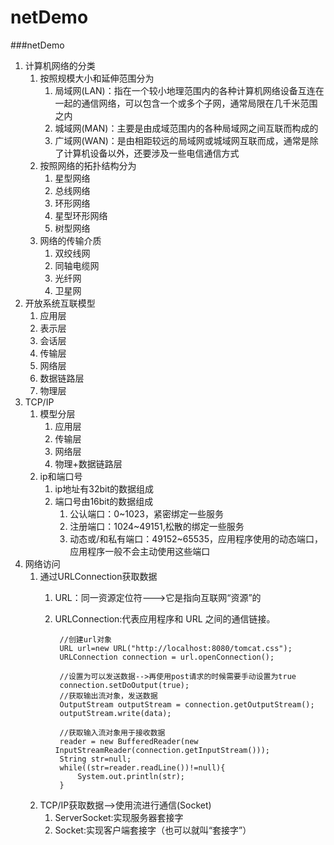 # netDemo
###netDemo
1. 计算机网络的分类
	1. 按照规模大小和延伸范围分为
		1. 局域网(LAN)：指在一个较小地理范围内的各种计算机网络设备互连在一起的通信网络，可以包含一个或多个子网，通常局限在几千米范围之内
		2. 城域网(MAN)：主要是由成域范围内的各种局域网之间互联而构成的
		3. 广域网(WAN)：是由相距较远的局域网或城域网互联而成，通常是除了计算机设备以外，还要涉及一些电信通信方式
	4. 按照网络的拓扑结构分为
		1. 星型网络
		2. 总线网络
		3. 环形网络
		4. 星型环形网络
		5. 树型网络
	6. 网络的传输介质
		1. 双绞线网
		2. 同轴电缆网
		3. 光纤网
		4. 卫星网
5. 开放系统互联模型
	1. 应用层
	2. 表示层
	3. 会话层
	4. 传输层
	5. 网络层
	6. 数据链路层
	7. 物理层
8. TCP/IP
	1. 模型分层
		1. 应用层
		2. 传输层
		3. 网络层
		4. 物理+数据链路层
	5. ip和端口号
		1. ip地址有32bit的数据组成  
		1. 端口号由16bit的数据组成
			1. 公认端口：0~1023，紧密绑定一些服务
			2. 注册端口：1024~49151,松散的绑定一些服务
			3. 动态或/和私有端口：49152~65535，应用程序使用的动态端口，应用程序一般不会主动使用这些端口
4. 网络访问
	1. 通过URLConnection获取数据
		1. URL：同一资源定位符--->它是指向互联网“资源”的
		2. URLConnection:代表应用程序和 URL 之间的通信链接。

				//创建url对象
				URL url=new URL("http://localhost:8080/tomcat.css");
				URLConnection connection = url.openConnection();
				
				//设置为可以发送数据-->再使用post请求的时候需要手动设置为true
				connection.setDoOutput(true);
				//获取输出流对象，发送数据
				OutputStream outputStream = connection.getOutputStream();
				outputStream.write(data);
				
				//获取输入流对象用于接收数据
				reader = new BufferedReader(new InputStreamReader(connection.getInputStream()));
				String str=null;
				while((str=reader.readLine())!=null){
					System.out.println(str);
				}
	2. TCP/IP获取数据-->使用流进行通信(Socket)
		1. ServerSocket:实现服务器套接字
		2. Socket:实现客户端套接字（也可以就叫“套接字”）
		